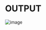 # OUTPUT
![image](https://github.com/Smit-Doshi/zeustraining/assets/155627071/eee3a8a8-251d-4daa-8c13-b476bf001c32)

